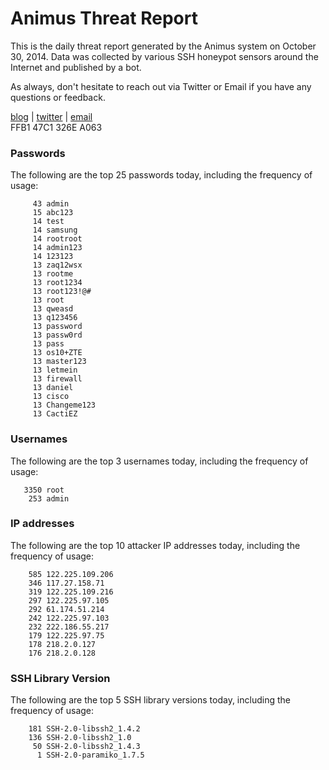 # Animus Threat Report

This is the daily threat report generated by the Animus system on October 30, 2014. Data was collected by various SSH honeypot sensors around the Internet and published by a bot.  

As always, don't hesitate to reach out via Twitter or Email if you have any questions or feedback.  

[blog](http://morris.guru) | [twitter](https://twitter.com/andrew___morris) | [email](mailto:andrew@morris.guru)  
FFB1 47C1 326E A063  
### Passwords
The following are the top 25 passwords today, including the frequency of usage:
```
     43 admin
     15 abc123
     14 test
     14 samsung
     14 rootroot
     14 admin123
     14 123123
     13 zaq12wsx
     13 rootme
     13 root1234
     13 root123!@#
     13 root
     13 qweasd
     13 q123456
     13 password
     13 passw0rd
     13 pass
     13 os10+ZTE
     13 master123
     13 letmein
     13 firewall
     13 daniel
     13 cisco
     13 Changeme123
     13 CactiEZ
```

### Usernames
The following are the top 3 usernames today, including the frequency of usage:
```
   3350 root
    253 admin
```

### IP addresses
The following are the top 10 attacker IP addresses today, including the frequency of usage:
```
    585 122.225.109.206
    346 117.27.158.71
    319 122.225.109.216
    297 122.225.97.105
    292 61.174.51.214
    242 122.225.97.103
    232 222.186.55.217
    179 122.225.97.75
    178 218.2.0.127
    176 218.2.0.128
```

### SSH Library Version
The following are the top 5 SSH library versions today, including the frequency of usage:
```
    181 SSH-2.0-libssh2_1.4.2
    136 SSH-2.0-libssh2_1.0
     50 SSH-2.0-libssh2_1.4.3
      1 SSH-2.0-paramiko_1.7.5
```
